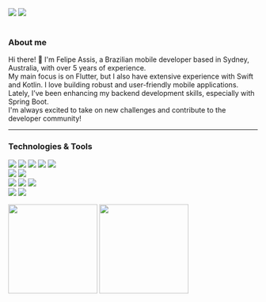 
<div> 
  <a href = "mailto:felipeassis97@gmail.com"><img src="https://img.shields.io/badge/-Gmail-FF0000?style=for-the-badge&logo=gmail&logoColor=white" target="_blank"></a>
  <a href="https://www.linkedin.com/in/felipe-assis-041675153/" target="_blank"><img src="https://img.shields.io/badge/-LinkedIn-%230077B5?style=for-the-badge&logo=linkedin&logoColor=white" target="_blank"></a> 
</div><br>

### About me

Hi there! 👋 I'm Felipe Assis, a Brazilian mobile developer based in Sydney, Australia, with over 5 years of experience. <br>
My main focus is on Flutter, but I also have extensive experience with Swift and Kotlin. I love building robust and user-friendly mobile applications. Lately, I’ve been enhancing my backend development skills, especially with Spring Boot. <br>
I'm always excited to take on new challenges and contribute to the developer community!

---
### Technologies & Tools

![](https://img.shields.io/badge/Code-Flutter-informational?style=flat&logo=flutter&logoColor=white&color=02569B)
![](https://img.shields.io/badge/Code-Dart-informational?style=flat&logo=dart&logoColor=white&color=0175C2)
![](https://img.shields.io/badge/Code-Swift-informational?style=flat&logo=swift&logoColor=white&color=FA7343)
![](https://img.shields.io/badge/Code-Kotlin-informational?style=flat&logo=kotlin&logoColor=white&color=0095D5)
![](https://img.shields.io/badge/Code-Spring-informational?style=flat&logo=spring&logoColor=white&color=6DB33F)
<br>
![](https://img.shields.io/badge/Database-MySql-informational?style=flat&logo=mysql&logoColor=white&color=4479A1)
![](https://img.shields.io/badge/Database-Mongo-informational?style=flat&logo=mongo&logoColor=white&color=47A248)
<br>
![](https://img.shields.io/badge/Tools-Docker-informational?style=flat&logo=docker&logoColor=white&color=2496ED)
![](https://img.shields.io/badge/Tools-Firebase-informational?style=flat&logo=firebase&logoColor=white&color=FFCA28)
![](https://img.shields.io/badge/Cloud-AWS-informational?style=flat&logo=Amazon&logoColor=white&color=FF9900)
<br>
![](https://img.shields.io/badge/CI/CD-CodeMagic-informational?style=flat&logo=codemagic&logoColor=white&color=F0F1F5)
![](https://img.shields.io/badge/CI/CD-Fastlane-informational?style=flat&logo=fastlane&logoColor=white&color=00F200)



<div >
  <img height="180em" src="https://github-readme-stats.vercel.app/api?username=felipeassis97&show_icons=true&theme=algolia&include_all_commits=true&count_private=true"/>
  <img height="180em" src="https://github-readme-stats.vercel.app/api/top-langs/?username=felipeassis97&layout=compact&langs_count=7&theme=algolia"/>
</div><br>



  

